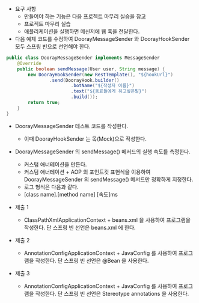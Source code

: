 - 요구 사항
  - 만들어야 하는 기능은 다음 프로젝트 마무리 실습을 참고
  - 프로젝트 마무리 실습
  - 애플리케이션을 실행하면 메신저에 웹 훅을 전달한다.
- 다음 예제 코드를 수정하여 DoorayMessageSender 와 DoorayHookSender 모두 스프링 빈으로 선언해야 한다.
```java
public class DoorayMessageSender implements MessageSender
    @Override
    public boolean sendMessage(User user, String message) {
        new DoorayHookSender(new RestTemplate(), "${hookUrl}")
                .send(DoorayHook.builder()
                        .botName("${작성자 이름}")
                        .text("${동료들에게 하고싶은말}")
                        .build());
        return true;
    }
}
```
- DoorayMessageSender 테스트 코드를 작성한다.
  - 이때 DoorayHookSender 는 목(Mock)으로 작성한다.
- DoorayMessageSender 의 sendMessage() 메서드의 실행 속도를 측정한다.
  - 커스텀 애너테이션을 만든다.
  - 커스텀 애너테이션 + AOP 의 포인트컷 표현식을 이용하여 DoorayMessageSender 의 sendMessage() 메서드만 정확하게 지정한다.
  - 로그 형식은 다음과 같다.
  - [class name].[method name] [속도]ms


- 제출 1
  - ClassPathXmlApplicationContext + beans.xml 을 사용하여 프로그램을 작성한다. 단 스프링 빈 선언은 beans.xml 에 한다.
- 제출 2
  - AnnotationConfigApplicationContext + JavaConfig 를 사용하여 프로그램을 작성한다. 단 스프링 빈 선언은 @Bean 을 사용한다.
- 제출 3
  - AnnotationConfigApplicationContext + JavaConfig 를 사용하여 프로그램을 작성한다. 단 스프링 빈 선언은 Stereotype annotations 을 사용한다.
